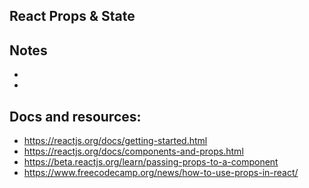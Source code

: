 ## React Props & State

## Notes

-
-

## Docs and resources:

- https://reactjs.org/docs/getting-started.html
- https://reactjs.org/docs/components-and-props.html
- https://beta.reactjs.org/learn/passing-props-to-a-component
- https://www.freecodecamp.org/news/how-to-use-props-in-react/

